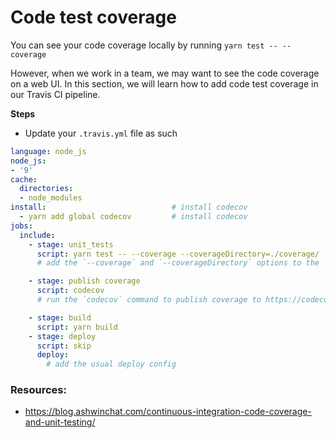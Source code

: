 # Code test coverage

You can see your code coverage locally by running `yarn test -- --coverage`

However, when we work in a team, we may want to see the code coverage on a web UI. In this section, we will learn how to add code test coverage in our Travis CI pipeline.

**Steps**
- Update your `.travis.yml` file as such

```yaml
language: node_js
node_js:
- '9'
cache:
  directories:
  - node_modules
install:                            # install codecov
  - yarn add global codecov         # install codecov
jobs:
  include:
    - stage: unit_tests
      script: yarn test -- --coverage --coverageDirectory=./coverage/     
      # add the `--coverage` and `--coverageDirectory` options to the `yarn test` command

    - stage: publish coverage
      script: codecov
      # run the `codecov` command to publish coverage to https://codecov.io

    - stage: build
      script: yarn build
    - stage: deploy
      script: skip
      deploy:
        # add the usual deploy config
```

### Resources:
- https://blog.ashwinchat.com/continuous-integration-code-coverage-and-unit-testing/